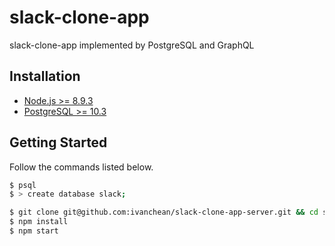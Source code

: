 # slack-clone-app

slack-clone-app implemented by PostgreSQL and GraphQL

## Installation
- [Node.js >= 8.9.3](https://nodejs.org/en/)
- [PostgreSQL >= 10.3](https://www.postgresql.org/)

## Getting Started
Follow the commands listed below.

```bash
$ psql 
$ > create database slack;

$ git clone git@github.com:ivanchean/slack-clone-app-server.git && cd slack-clone-app-server
$ npm install
$ npm start 
```
